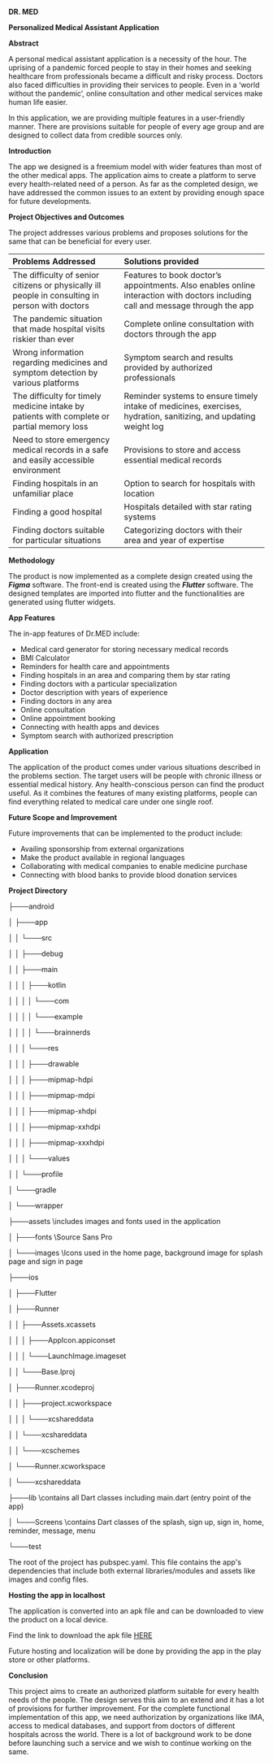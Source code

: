 ﻿
**DR. MED** 

**Personalized Medical Assistant Application**

**Abstract**

A personal medical assistant application is a necessity of the hour. The uprising of a pandemic forced people to stay in their homes and seeking healthcare from professionals became a difficult and risky process. Doctors also faced difficulties in providing their services to people. Even in a ‘world without the pandemic’, online consultation and other medical services make human life easier. 

In this application, we are providing multiple features in a user-friendly manner. There are provisions suitable for people of every age group and are designed to collect data from credible sources only. 

**Introduction**

The app we designed is a freemium model with wider features than most of the other medical apps. The application aims to create a platform to serve every health-related need of a person. As far as the completed design, we have addressed the common issues to an extent by providing enough space for future developments. 

**Project Objectives and Outcomes** 

The project addresses various problems and proposes solutions for the same that can be beneficial for every user. 


|**Problems Addressed**|**Solutions provided**|
| :- | :- |
|The difficulty of senior citizens or physically ill people in consulting in person with doctors|Features to book doctor’s appointments. Also enables online interaction with doctors including call and message through the app|
|The pandemic situation that made hospital visits riskier than ever|Complete online consultation with doctors through the app|
|Wrong information regarding medicines and symptom detection by various platforms|Symptom search and results provided by authorized professionals|
|The difficulty for timely medicine intake by patients with complete or partial memory loss|Reminder systems to ensure timely intake of medicines, exercises, hydration, sanitizing, and updating weight log|
|Need to store emergency medical records in a safe and easily accessible environment|Provisions to store and access essential medical records|
|Finding hospitals in an unfamiliar place|Option to search for hospitals with location|
|Finding a good hospital|Hospitals detailed with star rating systems|
|Finding doctors suitable for particular situations|Categorizing doctors with their area and year of expertise|

**Methodology**

The product is now implemented as a complete design created using the ***Figma*** software. The front-end is created using the ***Flutter*** software. The designed templates are imported into flutter and the functionalities are generated using flutter widgets. 

**App Features**

The in-app features of Dr.MED include:

- Medical card generator for storing necessary medical records
- BMI Calculator
- Reminders for health care and appointments
- Finding hospitals in an area and comparing them by star rating
- Finding doctors with a particular specialization
- Doctor description with years of experience
- Finding doctors in any area
- Online consultation
- Online appointment booking
- Connecting with health apps and devices
- Symptom search with authorized prescription

**Application**

The application of the product comes under various situations described in the problems section. The target users will be people with chronic illness or essential medical history. Any health-conscious person can find the product useful. As it combines the features of many existing platforms, people can find everything related to medical care under one single roof. 

**Future Scope and Improvement**

Future improvements that can be implemented to the product include:

- Availing sponsorship from external organizations
- Make the product available in regional languages
- Collaborating with medical companies to enable medicine purchase 
- Connecting with blood banks to provide blood donation services

**Project Directory**

├───android

│   ├───app

│   │   └───src

│   │       ├───debug

│   │       ├───main

│   │       │   ├───kotlin

│   │       │   │   └───com

│   │       │   │       └───example

│   │       │   │           └───brainnerds 

│   │       │   └───res

│   │       │       ├───drawable

│   │       │       ├───mipmap-hdpi

│   │       │       ├───mipmap-mdpi

│   │       │       ├───mipmap-xhdpi

│   │       │       ├───mipmap-xxhdpi

│   │       │       ├───mipmap-xxxhdpi

│   │       │       └───values

│   │       └───profile

│   └───gradle

│       └───wrapper

├───assets         \\includes images and fonts used in the application

│   ├───fonts     \\Source Sans Pro

│   └───images  \\Icons used in the home page, background image for splash page and sign in page

├───ios

│   ├───Flutter

│   ├───Runner

│   │   ├───Assets.xcassets

│   │   │   ├───AppIcon.appiconset

│   │   │   └───LaunchImage.imageset

│   │   └───Base.lproj

│   ├───Runner.xcodeproj

│   │   ├───project.xcworkspace

│   │   │   └───xcshareddata

│   │   └───xcshareddata

│   │       └───xcschemes

│   └───Runner.xcworkspace

│       └───xcshareddata

├───lib                 \\contains all Dart classes including main.dart (entry point of the app) 

│   └───Screens   \\contains Dart classes of the splash, sign up, sign in, home, reminder, message, menu

└───test

The root of the project has pubspec.yaml. This file contains the app's dependencies that include both external libraries/modules and assets like images and config files. 


**Hosting the app in localhost**

The application is converted into an apk file and can be downloaded to view the product on a local device. 

Find the link to download the apk file [HERE](https://drive.google.com/drive/u/0/folders/106pgylwj5BTgM7XGmCepzyg7URiKSIAX)

Future hosting and localization will be done by providing the app in the play store or other platforms. 

**Conclusion**

This project aims to create an authorized platform suitable for every health needs of the people. The design serves this aim to an extend and it has a lot of provisions for further improvement. For the complete functional implementation of this app, we need authorization by organizations like IMA, access to medical databases, and support from doctors of different hospitals across the world. There is a lot of background work to be done before launching such a service and we wish to continue working on the same. 










